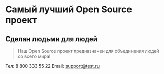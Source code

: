 # Самый лучший Open Source проект

## Сделан людьми для людей

> Наш Open Source проект предназначен для объединения людей со всего мира!

  Тел: 8 800 333 55 22
  Email: support@test.ru